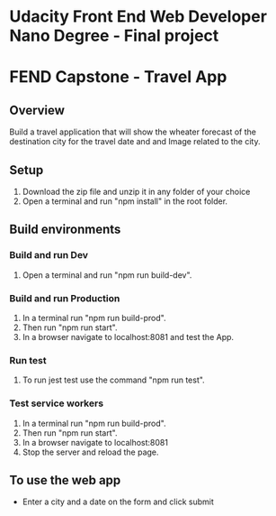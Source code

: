 # Udacity Front End Web Developer Nano Degree - Final project
# FEND Capstone - Travel App

## Overview
Build a travel application that will show the wheater forecast of the destination city for the travel date and and Image related to the city.

## Setup
1. Download the zip file and unzip it in any folder of your choice
2. Open a terminal and run "npm install" in the root folder.

## Build environments
### Build and run Dev
1. Open a terminal and run "npm run build-dev".
### Build and run Production
1. In a terminal run "npm run build-prod".
2. Then run "npm run start".
3. In a browser navigate to localhost:8081 and test the App.
### Run test
1. To run jest test use the command "npm run test".
### Test service workers
1. In a terminal run "npm run build-prod".
2. Then run "npm run start".
3. In a browser navigate to localhost:8081
4. Stop the server and reload the page.

## To use the web app
  - Enter a city and a date on the form and click submit